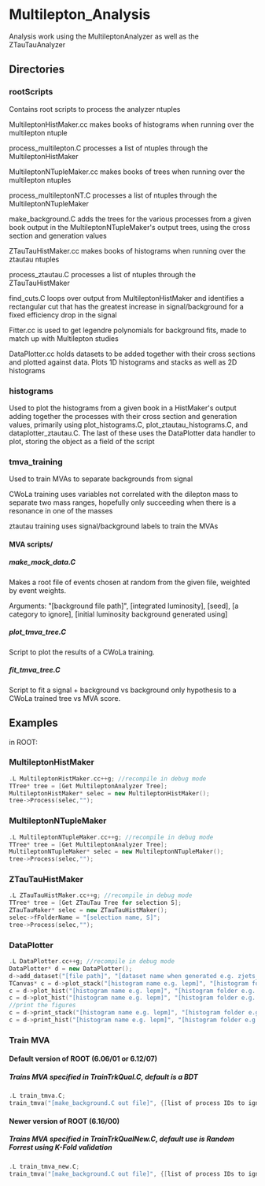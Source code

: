 # Multilepton_Analysis
Analysis work using the MultileptonAnalyzer as well as the ZTauTauAnalyzer

## Directories
### rootScripts
Contains root scripts to process the analyzer ntuples

MultileptonHistMaker.cc makes books of histograms when running over the multilepton ntuple

process_multilepton.C processes a list of ntuples through the MultileptonHistMaker

MultileptonNTupleMaker.cc makes books of trees when running over the multilepton ntuples

process_multileptonNT.C processes a list of ntuples through the MultileptonNTupleMaker

make_background.C adds the trees for the various processes from a given book output in the
MultileptonNTupleMaker's output trees, using the cross section and generation values

ZTauTauHistMaker.cc makes books of histograms when running over the ztautau ntuples

process_ztautau.C processes a list of ntuples through the ZTauTauHistMaker

find_cuts.C loops over output from MultileptonHistMaker and identifies a rectangular
cut that has the greatest increase in signal/background for a fixed efficiency drop
in the signal

Fitter.cc is used to get legendre polynomials for background fits, made to match up
with Multilepton studies

DataPlotter.cc holds datasets to be added together with their cross sections and plotted
against data. Plots 1D histograms and stacks as well as 2D histograms

### histograms
Used to plot the histograms from a given book in a HistMaker's output
adding together the processes with their cross section and generation values, primarily
using plot_histograms.C, plot_ztautau_histograms.C, and dataplotter_ztautau.C. The last of
these uses the DataPlotter data handler to plot, storing the object as a field of the script

### tmva_training
Used to train MVAs to separate backgrounds from signal

CWoLa training uses variables not correlated with the dilepton mass to separate two mass ranges,
hopefully only succeeding when there is a resonance in one of the masses

ztautau training uses signal/background labels to train the MVAs

#### MVA scripts/
##### make_mock_data.C

Makes a root file of events chosen at random from the given file, weighted by event weights.

Arguments: "[background file path]", [integrated luminosity], [seed], [a category to ignore],
[initial luminosity background generated using]

##### plot_tmva_tree.C

Script to plot the results of a CWoLa training.

##### fit_tmva_tree.C

Script to fit a signal + background vs background only hypothesis to a CWoLa trained tree vs MVA score.


## Examples

in ROOT:
### MultileptonHistMaker
```c++
.L MultileptonHistMaker.cc++g; //recompile in debug mode
TTree* tree = [Get MultileptonAnalyzer Tree];
MultileptonHistMaker* selec = new MultileptonHistMaker();
tree->Process(selec,"");
```

### MultileptonNTupleMaker
```c++
.L MultileptonNTupleMaker.cc++g; //recompile in debug mode
TTree* tree = [Get MultileptonAnalyzer Tree];
MultileptonNTupleMaker* selec = new MultileptonNTupleMaker();
tree->Process(selec,"");
  ```
  
### ZTauTauHistMaker
```c++
.L ZTauTauHistMaker.cc++g; //recompile in debug mode
TTree* tree = [Get ZTauTau Tree for selection S];
ZTauTauMaker* selec = new ZTauTauHistMaker();
selec->fFolderName = "[selection name, S]";
tree->Process(selec,"");
```

### DataPlotter
```c++
.L DataPlotter.cc++g; //recompile in debug mode
DataPlotter* d = new DataPlotter();
d->add_dataset("[file path]", "[dataset name when generated e.g. zjets_m-50]", "[Label e.g. Z+Jets]", [0 if MC 1 if Data], [xsec in pb^-1], [true if signal false if background]);
TCanvas* c = d->plot_stack("[histogram name e.g. lepm]", "[histogram folder e.g. event]", [histogram set number]);
c = d->plot_hist("[histogram name e.g. lepm]", "[histogram folder e.g. event]", [histogram set number]);
c = d->plot_hist("[histogram name e.g. lepm]", "[histogram folder e.g. event]", [histogram set number], [xmin], [xmax]);
//print the figures
c = d->print_stack("[histogram name e.g. lepm]", "[histogram folder e.g. event]", [histogram set number]);
c = d->print_hist("[histogram name e.g. lepm]", "[histogram folder e.g. event]", [histogram set number]);
```

### Train MVA

#### Default version of ROOT (6.06/01 or 6.12/07)

##### Trains MVA specified in TrainTrkQual.C, default is a BDT 
```c++
.L train_tmva.C;
train_tmva("[make_background.C out file]", {[list of process IDs to ignore]}");
```

#### Newer version of ROOT (6.16/00)

##### Trains MVA specified in TrainTrkQualNew.C, default use is Random Forrest using K-Fold validation
```c++
.L train_tmva_new.C;
train_tmva("[make_background.C out file]", {[list of process IDs to ignore]}");
```


 

